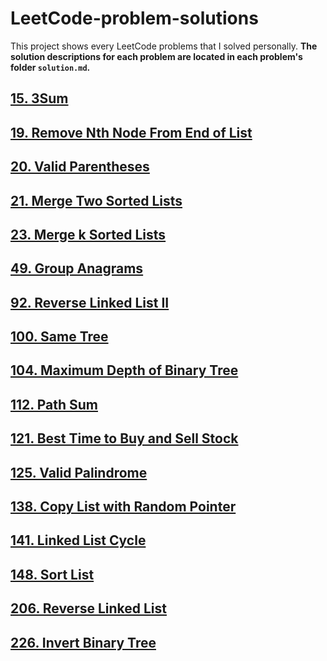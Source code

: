 # LeetCode-problem-solutions
This project shows every LeetCode problems that I solved personally. 
**The solution descriptions for each problem are located in each problem's folder `solution.md`.**

## [15. 3Sum](15.%203Sum/)
## [19. Remove Nth Node From End of List](19.%20Remove%20Nth%20Node%20From%20End%20of%20List/)
## [20. Valid Parentheses](20.%20Valid%20Parentheses/)
## [21. Merge Two Sorted Lists](21.%20Merge%20Two%20Sorted%20Lists/)
## [23. Merge k Sorted Lists](23.%20Merge%20k%20Sorted%20Lists/)
## [49. Group Anagrams](49.%20Group%20Anagrams/)
## [92. Reverse Linked List II](92.%20Reverse%20Linked%20List%20II/)
## [100. Same Tree](100.%20Same%20Tree/)
## [104. Maximum Depth of Binary Tree](104.%20Maximum%20Depth%20of%20Binary%20Tree/)
## [112. Path Sum](112.%20Path%20Sum/)
## [121. Best Time to Buy and Sell Stock](121.%20Best%20Time%20to%20Buy%20and%20Sell%20Stock/)
## [125. Valid Palindrome](125.%20Valid%20Palindrome/)
## [138. Copy List with Random Pointer](138.%20Copy%20List%20with%20Random%20Pointer/)
## [141. Linked List Cycle](141.%20Linked%20List%20Cycle/)
## [148. Sort List](148.%20Sort%20List/)
## [206. Reverse Linked List](206.%20Reverse%20Linked%20List/)
## [226. Invert Binary Tree](226.%20Invert%20Binary%20Tree/)